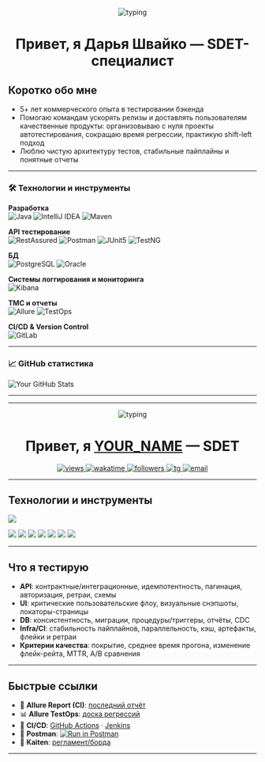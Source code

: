 <!-- Заголовок с печатающейся строкой -->
<p align="center">
  <img src="https://readme-typing-svg.herokuapp.com?font=JetBrains+Mono&size=22&duration=3000&pause=600&center=true&vCenter=true&width=720&lines=SDET+%E2%80%94+Java%2C+RestAssured%2C+JUnit%2C+Allure;API%2FDB+testing%2C+CI%2FCD%2C+Reporting;Делаю+тесты+быстрыми%2C+надёжными+и+наглядными" alt="typing" />
</p>

<h1 align="center">Привет, я Дарья Швайко — SDET-специалист</h1>

## Коротко обо мне
- 5+ лет коммерческого опыта в тестировании бэкенда
- Помогаю командам ускорять релизы и доставлять пользователям качественные продукты: организовываю с нуля проекты автотестирования, сокращаю время регрессии, практикую shift-left подход
- Люблю чистую архитектуру тестов, стабильные пайплайны и понятные отчеты

---

### 🛠️ Технологии и инструменты

**Разработка**
<br>
<img src="https://img.shields.io/badge/Java-ED8B00?style=for-the-badge&logo=openjdk&logoColor=white" alt="Java">
<img src="https://img.shields.io/badge/IntelliJ_IDEA-000000.svg?style=for-the-badge&logo=intellij-idea&logoColor=white" alt="IntelliJ IDEA">
<img src="https://img.shields.io/badge/Apache_Maven-C71A36?style=for-the-badge&logo=Apache%20Maven&logoColor=white" alt="Maven">

**API тестирование**
<br>
<img src="https://img.shields.io/badge/RestAssured-000000?style=for-the-badge&logo=rest-assured&logoColor=white" alt="RestAssured">
<img src="https://img.shields.io/badge/Postman-FF6C37?style=for-the-badge&logo=postman&logoColor=white" alt="Postman">
<img src="https://img.shields.io/badge/JUnit5-25A162?style=for-the-badge&logo=junit5&logoColor=white" alt="JUnit5">
<img src="https://img.shields.io/badge/TestNG-009688?style=for-the-badge&logo=testng&logoColor=white" alt="TestNG">

**БД**
<br>
<img src="https://img.shields.io/badge/PostgreSQL-316192?style=for-the-badge&logo=postgresql&logoColor=white" alt="PostgreSQL">
<img src="https://img.shields.io/badge/Oracle-F80000?style=for-the-badge&logo=oracle&logoColor=white" alt="Oracle">

**Системы логгирования и мониторинга**
<br>
<img src="https://img.shields.io/badge/Kibana-005571?style=for-the-badge&logo=Kibana&logoColor=white" alt="Kibana">

**ТМС и отчеты**
<br>
<img src="https://img.shields.io/badge/Allure-FF4F58?style=for-the-badge&logo=allure&logoColor=white" alt="Allure">
<img src="https://img.shields.io/badge/TestOps-009688?style=for-the-badge&logo=testin&logoColor=white" alt="TestOps">

**CI/CD & Version Control**
<br>
<img src="https://img.shields.io/badge/GitLab-FC6D26?style=for-the-badge&logo=gitlab&logoColor=white" alt="GitLab">

---

### 📈 GitHub статистика

![Your GitHub Stats](https://github-readme-stats.vercel.app/api?username=sun6r0&show_icons=true&theme=default)

---

---

<!-- Заголовок с печатающейся строкой -->
<p align="center">
  <img src="https://readme-typing-svg.herokuapp.com?font=JetBrains+Mono&size=22&duration=3000&pause=600&center=true&vCenter=true&width=720&lines=SDET+(QA+Automation)+%E2%80%94+Java%2C+RestAssured%2C+Allure;API%2FUI%2FDB+testing%2C+CI%2FCD%2C+Reporting;Делаю+тесты+быстрыми%2C+надёжными+и+наглядными" alt="typing" />
</p>

<h1 align="center">Привет, я <a href="https://github.com/YOUR_USERNAME">YOUR_NAME</a> — SDET</h1>

<p align="center">
  <a href="https://github.com/YOUR_USERNAME">
    <img src="https://komarev.com/ghpvc/?username=YOUR_USERNAME&style=flat-square&color=blue" alt="views"/>
  </a>
  <a href="https://wakatime.com/@YOUR_WAKATIME_ID">
    <img src="https://wakatime.com/badge/user/YOUR_WAKATIME_ID.svg" alt="wakatime"/>
  </a>
  <a href="https://github.com/YOUR_USERNAME?tab=followers">
    <img src="https://img.shields.io/github/followers/YOUR_USERNAME?style=flat-square&label=Followers" alt="followers"/>
  </a>
  <a href="https://t.me/YOUR_TELEGRAM">
    <img src="https://img.shields.io/badge/Telegram-Contact-informational?logo=telegram" alt="tg"/>
  </a>
  <a href="mailto:YOUR_EMAIL">
    <img src="https://img.shields.io/badge/Email-YOUR_EMAIL-blue?logo=gmail" alt="email"/>
  </a>
</p>

---

## Технологии и инструменты
<p>
  <!-- иконки стека -->
  <img src="https://skillicons.dev/icons?i=java,idea,postgres,oracle,git,github,githubactions,jenkins,docker,gradle,maven,postman&perline=12" />
</p>

<!-- детальные бейджи -->
<p>
  <img src="https://img.shields.io/badge/Java-17+-red?logo=openjdk" />
  <img src="https://img.shields.io/badge/RestAssured-API%20tests-brightgreen" />
  <img src="https://img.shields.io/badge/Allure-Reports%2FTestOps-ff69b4?logo=allure" />
  <img src="https://img.shields.io/badge/Postman-Collections-orange?logo=postman" />
  <img src="https://img.shields.io/badge/Kaiten-Boards-blueviolet" />
  <img src="https://img.shields.io/badge/IntelliJ-IDEA-000?logo=intellijidea" />
  <img src="https://img.shields.io/badge/DB-Oracle%20%7C%20PostgreSQL-informational?logo=postgresql" />
</p>

---

## Что я тестирую
- **API**: контрактные/интеграционные, идемпотентность, пагинация, авторизация, ретраи, схемы  
- **UI**: критические пользовательские флоу, визуальные снэпшоты, локаторы-страницы  
- **DB**: консистентность, миграции, процедуры/триггеры, отчёты, CDC  
- **Infra/CI**: стабильность пайплайнов, параллельность, кэш, артефакты, флейки и ретраи  
- **Критерии качества**: покрытие, среднее время прогона, изменение флейк-рейта, MTTR, A/B сравнения

---

## Быстрые ссылки
- 🔎 **Allure Report (CI)**: [последний отчёт](https://YOUR_DOMAIN/allure/latest)  
- 📊 **Allure TestOps**: [доска регрессий](https://YOUR_DOMAIN/testops/regression)  
- 🔁 **CI/CD**: [GitHub Actions](https://github.com/YOUR_USERNAME/YOUR_REPO/actions) · [Jenkins](https://YOUR_DOMAIN/jenkins/job/YOUR_JOB)  
- 🧰 **Postman**: <a href="https://www.postman.com/run-collection/YOUR_COLLECTION_ID"> <img src="https://run.pstmn.io/button.svg" alt="Run in Postman"> </a>  
- 🔗 **Kaiten**: [регламент/борда](https://kaiten.io/board/YOUR_BOARD_ID)

---
